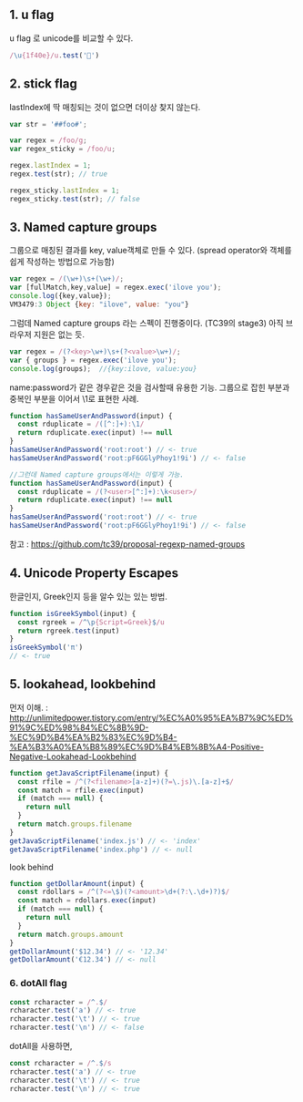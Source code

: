 ###
## 1. u flag
u flag 로 unicode를 비교할 수 있다.

```javascript
/\u{1f40e}/u.test('🐎')
```


## 2. stick flag
lastIndex에 딱 매칭되는 것이 없으면 더이상 찾지 않는다.
```javascript
var str = '##foo#';

var regex = /foo/g;
var regex_sticky = /foo/u;

regex.lastIndex = 1;
regex.test(str); // true

regex_sticky.lastIndex = 1;
regex_sticky.test(str); // false
```

## 3. Named capture groups

그룹으로 매칭된 결과를 key, value객체로 만들 수 있다.
(spread operator와 객체를 쉽게 작성하는 방법으로 가능함)

```javascript
var regex = /(\w+)\s+(\w+)/;
var [fullMatch,key,value] = regex.exec('ilove you');
console.log({key,value});
VM3479:3 Object {key: "ilove", value: "you"}
```

그럼데 Named capture groups 라는 스펙이 진행중이다.
(TC39의 stage3)
아직 브라우저 지원은 없는 듯.
```javascript
var regex = /(?<key>\w+)\s+(?<value>\w+)/;
var { groups } = regex.exec('ilove you');
console.log(groups);  //{key:ilove, value:you}
```

name:password가 같은 경우같은 것을 검사할때 유용한 기능.
그룹으로 잡힌 부분과 중복인 부분을 이어서 \1로 표현한 사례.
```javascript
function hasSameUserAndPassword(input) {
  const rduplicate = /([^:]+):\1/
  return rduplicate.exec(input) !== null
}
hasSameUserAndPassword('root:root') // <- true
hasSameUserAndPassword('root:pF6GGlyPhoy1!9i') // <- false

//그런데 Named capture groups에서는 이렇게 가능.
function hasSameUserAndPassword(input) {
  const rduplicate = /(?<user>[^:]+):\k<user>/
  return rduplicate.exec(input) !== null
}
hasSameUserAndPassword('root:root') // <- true
hasSameUserAndPassword('root:pF6GGlyPhoy1!9i') // <- false
```

참고 : https://github.com/tc39/proposal-regexp-named-groups

## 4. Unicode Property Escapes
한글인지, Greek인지 등을 알수 있는 있는 방법.
```javascript
function isGreekSymbol(input) {
  const rgreek = /^\p{Script=Greek}$/u
  return rgreek.test(input)
}
isGreekSymbol('π')
// <- true
```


## 5. lookahead, lookbehind
먼저 이해. 
: http://unlimitedpower.tistory.com/entry/%EC%A0%95%EA%B7%9C%ED%91%9C%ED%98%84%EC%8B%9D-%EC%9D%B4%EA%B2%83%EC%9D%B4-%EA%B3%A0%EA%B8%89%EC%9D%B4%EB%8B%A4-Positive-Negative-Lookahead-Lookbehind

```javascript
function getJavaScriptFilename(input) {
  const rfile = /^(?<filename>[a-z]+)(?=\.js)\.[a-z]+$/
  const match = rfile.exec(input)
  if (match === null) {
    return null
  }
  return match.groups.filename
}
getJavaScriptFilename('index.js') // <- 'index'
getJavaScriptFilename('index.php') // <- null
```

look behind
```javascript
function getDollarAmount(input) {
  const rdollars = /^(?<=\$)(?<amount>\d+(?:\.\d+)?)$/
  const match = rdollars.exec(input)
  if (match === null) {
    return null
  }
  return match.groups.amount
}
getDollarAmount('$12.34') // <- '12.34'
getDollarAmount('€12.34') // <- null
```

### 6. dotAll flag
```javascript
const rcharacter = /^.$/
rcharacter.test('a') // <- true
rcharacter.test('\t') // <- true
rcharacter.test('\n') // <- false
```

dotAll을 사용하면,
```javascript
const rcharacter = /^.$/s
rcharacter.test('a') // <- true
rcharacter.test('\t') // <- true
rcharacter.test('\n') // <- true
```

